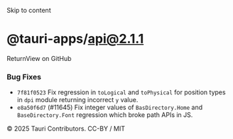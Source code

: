 Skip to content
# @tauri-apps/api@2.1.1
ReturnView on GitHub
### Bug Fixes
  * `7f81f0523` Fix regression in `toLogical` and `toPhysical` for position types in `dpi` module returning incorrect `y` value.
  * `e8a50f6d7` (#11645) Fix integer values of `BasDirectory.Home` and `BaseDirectory.Font` regression which broke path APIs in JS.


© 2025 Tauri Contributors. CC-BY / MIT

